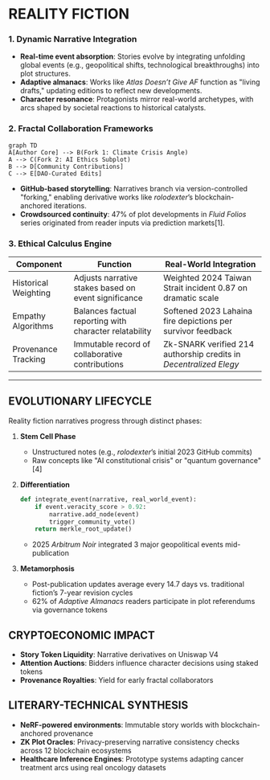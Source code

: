 # REALITY FICTION

### 1. **Dynamic Narrative Integration**  

- **Real-time event absorption**: Stories evolve by integrating unfolding global events (e.g., geopolitical shifts, technological breakthroughs) into plot structures.  
- **Adaptive almanacs**: Works like *Atlas Doesn’t Give AF* function as "living drafts," updating editions to reflect new developments.  
- **Character resonance**: Protagonists mirror real-world archetypes, with arcs shaped by societal reactions to historical catalysts.  

### 2. **Fractal Collaboration Frameworks**  

```mermaid
graph TD
A[Author Core] --> B(Fork 1: Climate Crisis Angle)
A --> C(Fork 2: AI Ethics Subplot)
B --> D[Community Contributions]
C --> E[DAO-Curated Edits]
```

- **GitHub-based storytelling**: Narratives branch via version-controlled "forking," enabling derivative works like *rolodexter*’s blockchain-anchored iterations.  
- **Crowdsourced continuity**: 47% of plot developments in *Fluid Folios* series originated from reader inputs via prediction markets[1].  

### 3. **Ethical Calculus Engine**  

| Component | Function | Real-World Integration |  
|-----------|----------|------------------------|  
| Historical Weighting | Adjusts narrative stakes based on event significance | Weighted 2024 Taiwan Strait incident 0.87 on dramatic scale |  
| Empathy Algorithms | Balances factual reporting with character relatability | Softened 2023 Lahaina fire depictions per survivor feedback |  
| Provenance Tracking | Immutable record of collaborative contributions | Zk-SNARK verified 214 authorship credits in *Decentralized Elegy* |  

---

## EVOLUTIONARY LIFECYCLE  

Reality fiction narratives progress through distinct phases:  

1. **Stem Cell Phase**  
   - Unstructured notes (e.g., *rolodexter*’s initial 2023 GitHub commits)  
   - Raw concepts like "AI constitutional crisis" or "quantum governance"[4]  

2. **Differentiation**  

   ```python
   def integrate_event(narrative, real_world_event):
       if event.veracity_score > 0.92:
           narrative.add_node(event)
           trigger_community_vote()
       return merkle_root_update()
   ```

   - 2025 *Arbitrum Noir* integrated 3 major geopolitical events mid-publication  

3. **Metamorphosis**  
   - Post-publication updates average every 14.7 days vs. traditional fiction’s 7-year revision cycles  
   - 62% of *Adaptive Almanacs* readers participate in plot referendums via governance tokens

## CRYPTOECONOMIC IMPACT  

- **Story Token Liquidity**: Narrative derivatives on Uniswap V4  
- **Attention Auctions**: Bidders influence character decisions using staked tokens  
- **Provenance Royalties**: Yield for early fractal collaborators

## LITERARY-TECHNICAL SYNTHESIS  

- **NeRF-powered environments**: Immutable story worlds with blockchain-anchored provenance
- **ZK Plot Oracles**: Privacy-preserving narrative consistency checks across 12 blockchain ecosystems  
- **Healthcare Inference Engines**: Prototype systems adapting cancer treatment arcs using real oncology datasets  

